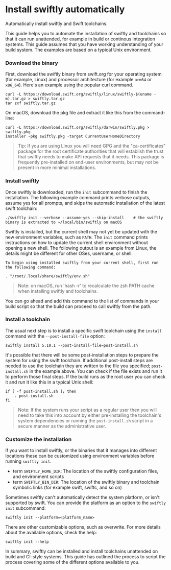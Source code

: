 # Install swiftly automatically

Automatically install swiftly and Swift toolchains.

This guide helps you to automate the installation of swiftly and toolchains so that it can run unattended, for example in build or continous integration systems.
This guide assumes that you have working understanding of your build system.
The examples are based on a typical Unix environment.

### Download the binary

First, download the swiftly binary from swift.org for your operating system (for example, Linux) and processor architecture (for example `arm64` or `x86_64`).
Here's an example using the popular curl command.

```
curl -L https://download.swift.org/swiftly/linux/swiftly-$(uname -m).tar.gz > swiftly.tar.gz
tar zxf swiftly.tar.gz
```

On macOS, download the pkg file and extract it like this from the command-line:

```
curl -L https://download.swift.org/swiftly/darwin/swiftly.pkg > swiftly.pkg
installer -pkg swiftly.pkg -target CurrentUserHomeDirectory
```

> Tip: If you are using Linux you will need GPG and the "ca-certificates" package for the root certificate authorities that will establish the trust that swiftly needs to make API requests that it needs. This package is frequently pre-installed on end-user environments, but may not be present in more minimal installations.

### Install swiftly

Once swiftly is downloaded, run the `init` subcommand to finish the installation.
The following example command prints verbose outputs, assume yes for all prompts, and skips the automatic installation of the latest swift toolchain:

```
./swiftly init --verbose --assume-yes --skip-install    # the swiftly binary is extracted to ~/local/bin/swiftly on macOS
```

Swiftly is installed, but the current shell may not yet be updated with the new environment variables, such as `PATH`.
The `init` command prints instructions on how to update the current shell environment without opening a new shell.
The following output is an example from Linux, the details might be different for other OSes, username, or shell:

```
To begin using installed swiftly from your current shell, first run the following command:

. "/root/.local/share/swiftly/env.sh"
```

> Note: on macOS, run 'hash -r' to recalculate the zsh PATH cache when installing swiftly and toolchains.

You can go ahead and add this command to the list of commands in your build script so that the build can proceed to call swiftly from the path. 

### Install a toolchain

The usual next step is to install a specific swift toolchain using the `install` command with the `--post-install-file` option:

```
swiftly install 5.10.1 --post-install-file=post-install.sh
```

It's possible that there will be some post-installation steps to prepare the system for using the swift toolchain.
If additional post-install steps are needed to use the toolchain they are written to the file you specified; `post-install.sh` in the example above.
You can check if the file exists and run it to perform those final steps.
If the build runs as the root user you can check it and run it like this in a typical Unix shell:

```
if [ -f post-install.sh ]; then
    . post-install.sh
fi
```

> Note: If the system runs your script as a regular user then you will need to take this into account by either pre-installing the toolchain's system dependencies or running the `post-install.sh` script in a secure manner as the administrative user.

### Customize the installation

If you want to install swiftly, or the binaries that it manages into different locations these can be customized using environment variables before running `swiftly init`.

- term `SWIFTLY_HOME_DIR`: The location of the swiftly configuration files, and environment scripts
- term `SWIFTLY_BIN_DIR`: The location of the swiftly binary and toolchain symbolic links (for example swift, swiftc, and so on)

Sometimes swiftly can't automatically detect the system platform, or isn't supported by swift.
You can provide the platform as an option to the `swiftly init` subcommand:

```
swiftly init --platform=<platform_name>
```

There are other customizable options, such as overwrite.
For more details about the available options, check the help:

```
swiftly init --help
```

In summary, swiftly can be installed and install toolchains unattended on build and CI-style systems.
This guide has outlined the process to script the process covering some of the different options available to you.

